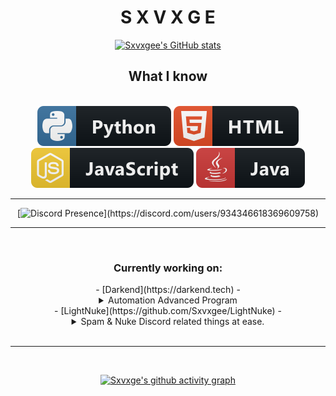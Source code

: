 <div align="center">
<h1>S X V X G E</h1>
 
[![Sxvxgee's GitHub stats](https://github-readme-stats.vercel.app/api?username=Sxvxgee&count_private=true&show_icons=true&theme=algolia)](https://github.com/anuraghazra/github-readme-stats)

<h2>What I know</h2>

<br>
<img src='https://raw.githubusercontent.com/MikeCodesDotNET/ColoredBadges/master/svg/dev/languages/python.svg'> <img src='https://raw.githubusercontent.com/MikeCodesDotNET/ColoredBadges/master/svg/dev/languages/html.svg'> <img src='https://raw.githubusercontent.com/MikeCodesDotNET/ColoredBadges/master/svg/dev/languages/js.svg'> <img src='https://raw.githubusercontent.com/MikeCodesDotNET/ColoredBadges/master/svg/dev/languages/java.svg'>
<br>

-------

[![Discord Presence](https://lanyard.cnrad.dev/api/934346618369609758?theme=dark&animated=true&borderRadius=10px&idleMessage=Dein%20Zweifel%20ist%20schw%C3%A4cher%20als%20mein%20Glaube.)](https://discord.com/users/934346618369609758)

-----------
<br>

<h3>Currently working on:</h3>
- [Darkend](https://darkend.tech)
    - <details><summary>Automation Advanced Program</summary>A program that is extremely easy-to-use yet powerful and advanced, continuously updated and developed. With the main goal of easing the automation process of the Discord bot' economy commands, Dank Memer.</details>
- [LightNuke](https://github.com/Sxvxgee/LightNuke)
    - <details><summary>Spam & Nuke Discord related things at ease.</summary>I'll figure out what to write here soon, lol.</details>
<br>

-------

<br>

[![Sxvxge's github activity graph](https://activity-graph.herokuapp.com/graph?username=Sxvxgee&area=true&hide_border=true&theme=gotham)](https://github.com/ashutosh00710/github-readme-activity-graph)

